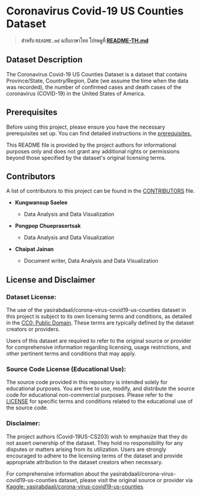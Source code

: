 # Coronavirus Covid-19 US Counties Dataset

> **สำหรับ `README.md` ฉบับภาษาไทย โปรดดูที่ [README-TH.md](README-TH.md)**

## Dataset Description
The Coronavirus Covid-19 US Counties Dataset is a dataset that contains Province/State,
Country/Region, Date (we assume the time when the data was recorded),
the number of confirmed cases and death cases of the coronavirus (COVID-19) in the United States of America.

## Prerequisites

Before using this project, please ensure you have the necessary prerequisites set up. You can find detailed instructions in the [prerequisites.](../docs/prerequisites.md)

This README file is provided by the project authors for informational purposes only and does not grant any additional rights or permissions beyond those specified by the dataset's original licensing terms.

## Contributors

A list of contributors to this project can be found in the [CONTRIBUTORS](CONTRIBUTORS.md) file.

- **Kungwansup Saelee**
  - Data Analysis and Data Visualization

- **Pongpop Chueprasertsak**
  - Data Analysis and Data Visualization

- **Chaipat Jainan**
  - Document writer, Data Analysis and Data Visualization


## License and Disclaimer

### Dataset License:

The use of the yasirabdaali/corona-virus-covid19-us-counties dataset in this project is subject to its own licensing terms and conditions,
as detailed in the [CC0: Public Domain](https://creativecommons.org/publicdomain/zero/1.0/).
These terms are typically defined by the dataset creators or providers.

Users of this dataset are required to refer to the original source or provider for comprehensive information regarding licensing,
usage restrictions, and other pertinent terms and conditions that may apply.

### Source Code License (Educational Use):

The source code provided in this repository is intended solely for educational purposes.
You are free to use, modify, and distribute the source code for educational non-commercial purposes.
Please refer to the [LICENSE](../LICENSE) for specific terms and conditions related to the educational use of the source code.

### Disclaimer:

The project authors (Covid-19US-CS203) wish to emphasize that they do not assert ownership of the dataset. They hold no responsibility for any disputes or matters arising from its utilization. Users are strongly encouraged to adhere to the licensing terms of the dataset and provide appropriate attribution to the dataset creators when necessary.

For comprehensive information about the yasirabdaali/corona-virus-covid19-us-counties dataset, please visit the original source or provider via [Kaggle: yasirabdaali/corona-virus-covid19-us-counties](https://www.kaggle.com/datasets/yasirabdaali/corona-virus-covid19-us-counties).

